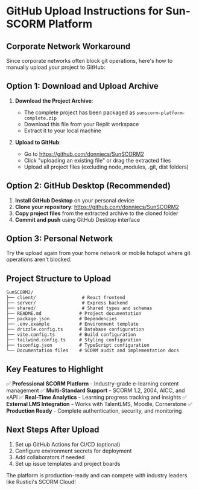# GitHub Upload Instructions for Sun-SCORM Platform

## Corporate Network Workaround

Since corporate networks often block git operations, here's how to manually upload your project to GitHub:

## Option 1: Download and Upload Archive

1. **Download the Project Archive**:
   - The complete project has been packaged as `sunscorm-platform-complete.zip`
   - Download this file from your Replit workspace
   - Extract it to your local machine

2. **Upload to GitHub**:
   - Go to https://github.com/donniecs/SunSCORM2
   - Click "uploading an existing file" or drag the extracted files
   - Upload all project files (excluding node_modules, .git, dist folders)

## Option 2: GitHub Desktop (Recommended)

1. **Install GitHub Desktop** on your personal device
2. **Clone your repository**: https://github.com/donniecs/SunSCORM2
3. **Copy project files** from the extracted archive to the cloned folder
4. **Commit and push** using GitHub Desktop interface

## Option 3: Personal Network

Try the upload again from your home network or mobile hotspot where git operations aren't blocked.

## Project Structure to Upload

```
SunSCORM2/
├── client/                 # React frontend
├── server/                 # Express backend
├── shared/                 # Shared types and schemas
├── README.md              # Project documentation
├── package.json           # Dependencies
├── .env.example           # Environment template
├── drizzle.config.ts      # Database configuration
├── vite.config.ts         # Build configuration
├── tailwind.config.ts     # Styling configuration
├── tsconfig.json          # TypeScript configuration
└── Documentation files    # SCORM audit and implementation docs
```

## Key Features to Highlight

✅ **Professional SCORM Platform** - Industry-grade e-learning content management
✅ **Multi-Standard Support** - SCORM 1.2, 2004, AICC, and xAPI
✅ **Real-Time Analytics** - Learning progress tracking and insights
✅ **External LMS Integration** - Works with TalentLMS, Moodle, Cornerstone
✅ **Production Ready** - Complete authentication, security, and monitoring

## Next Steps After Upload

1. Set up GitHub Actions for CI/CD (optional)
2. Configure environment secrets for deployment
3. Add collaborators if needed
4. Set up issue templates and project boards

The platform is production-ready and can compete with industry leaders like Rustici's SCORM Cloud!